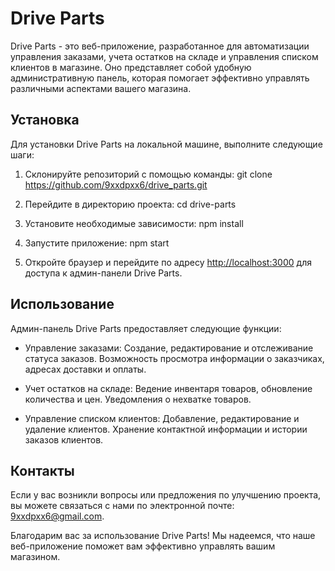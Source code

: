 # Drive Parts

Drive Parts - это веб-приложение, разработанное для автоматизации управления заказами, учета остатков на складе и управления списком клиентов в магазине. Оно представляет собой удобную административную панель, которая помогает эффективно управлять различными аспектами вашего магазина.

## Установка

Для установки Drive Parts на локальной машине, выполните следующие шаги:

1. Склонируйте репозиторий с помощью команды:
   git clone https://github.com/9xxdpxx6/drive_parts.git

2. Перейдите в директорию проекта:
   cd drive-parts

3. Установите необходимые зависимости:
   npm install

4. Запустите приложение:
   npm start

5. Откройте браузер и перейдите по адресу [http://localhost:3000](http://localhost:3000) для доступа к админ-панели Drive Parts.

## Использование

Админ-панель Drive Parts предоставляет следующие функции:

- Управление заказами: Создание, редактирование и отслеживание статуса заказов. Возможность просмотра информации о заказчиках, адресах доставки и оплаты.

- Учет остатков на складе: Ведение инвентаря товаров, обновление количества и цен. Уведомления о нехватке товаров.

- Управление списком клиентов: Добавление, редактирование и удаление клиентов. Хранение контактной информации и истории заказов клиентов.


## Контакты

Если у вас возникли вопросы или предложения по улучшению проекта, вы можете связаться с нами по электронной почте: 9xxdpxx6@gmail.com.


Благодарим вас за использование Drive Parts! Мы надеемся, что наше веб-приложение поможет вам эффективно управлять вашим магазином.

